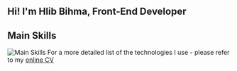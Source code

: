 ## Hi! I'm Hlib Bihma, Front-End Developer

## Main Skills
![Main Skills](https://skillicons.dev/icons?i=js,ts,react,vue,git)
For a more detailed list of the technologies I use - please refer to my [online CV]([https://nuxt.com](https://glebbigma.github.io/portfolio_2/))

<!--
**GlebBigma/GlebBigma** is a ✨ _special_ ✨ repository because its `README.md` (this file) appears on your GitHub profile.

Here are some ideas to get you started:

- 🔭 I’m currently working on ...
- 🌱 I’m currently learning ...
- 👯 I’m looking to collaborate on ...
- 🤔 I’m looking for help with ...
- 💬 Ask me about ...
- 📫 How to reach me: ...
- 😄 Pronouns: ...
- ⚡ Fun fact: ...
-->
